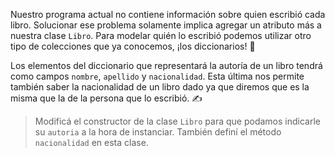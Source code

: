 Nuestro programa actual no contiene información sobre quien escribió cada libro. Solucionar ese problema solamente implica agregar un atributo más a nuestra clase `Libro`. Para modelar quién lo escribió podemos utilizar otro tipo de colecciones que ya conocemos, ¡los diccionarios! :star_struck:

Los elementos del diccionario que representará la autoría de un libro tendrá como campos `nombre`, `apellido` y `nacionalidad`. Esta última nos permite también saber la nacionalidad de un libro dado ya que diremos que es la misma que la de la persona que lo escribió. :writing_hand:

> Modificá el constructor de la clase `Libro` para que podamos indicarle su `autoria` a la hora de instanciar. También definí el método `nacionalidad` en esta clase.